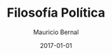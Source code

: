 ---
title: "Filosofía Política"
slug: "filosofia-politica"
date: 2017-01-01
draft: false
featuredImage: /images/filosofia-politica-blog-bernalmauricio.jpg
categories: ["Filosofía Política"]
keywords: ["", "","", ""]
author: "Mauricio Bernal"
menu:
  main:
    identifier: "blog"
    weight: 0 
    parent: ""
socialshare: true
---